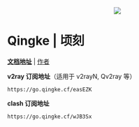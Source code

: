 <div align="center">
    <a href="https://doc.qingke.cf/"><img src="https://s1.328888.xyz/2022/05/29/tkmgP.png"></img></a>
</div>

# Qingke | 顷刻

[**文档地址**](https://doc.qingke.cf/) | [作者](https://github.com/IaraanX)

**v2ray 订阅地址**（适用于 v2rayN, Qv2ray 等）

```
https://go.qingke.cf/easEZK
```

**clash 订阅地址**

```
https://go.qingke.cf/wJB3Sx
```
